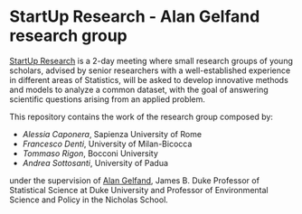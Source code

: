 # StartUp Research - Alan Gelfand research group

[StartUp Research](http://www.congressi.unisi.it/startupresearch/) is a 2-day meeting where small research groups of young scholars, advised by senior researchers with a well-established experience in different areas of Statistics, will be asked to develop innovative methods and models to analyze a common dataset, with the goal of answering scientific questions arising from an applied problem. 

This repository contains the work of the research group composed by:

* *Alessia Caponera*, Sapienza University of Rome
* *Francesco Denti*, University of Milan-Bicocca
* *Tommaso Rigon*, Bocconi University
* *Andrea Sottosanti*, University of Padua

under the supervision of [Alan Gelfand](http://www2.stat.duke.edu/~alan/), James B. Duke Professor of Statistical Science at Duke University and Professor of Environmental Science and Policy in the Nicholas School. 
